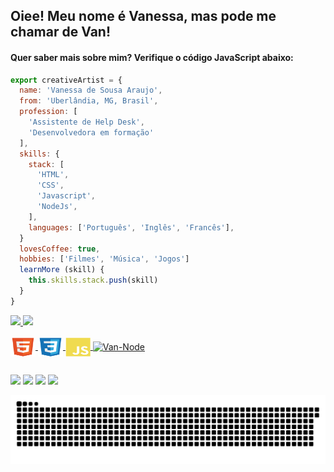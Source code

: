 ## Oiee! Meu nome é Vanessa, mas pode me chamar de Van!  

<h4 align="left">Quer saber mais sobre mim? Verifique o código JavaScript abaixo:</h3>

```js
export creativeArtist = {
  name: 'Vanessa de Sousa Araujo',
  from: 'Uberlândia, MG, Brasil',
  profession: [
    'Assistente de Help Desk',
    'Desenvolvedora em formação'
  ],
  skills: {
    stack: [
      'HTML',
      'CSS',
      'Javascript',
      'NodeJs',
    ],
    languages: ['Português', 'Inglês', 'Francês'],
  }
  lovesCoffee: true,
  hobbies: ['Filmes', 'Música', 'Jogos']
  learnMore (skill) {
    this.skills.stack.push(skill)
  }
}
```


 <div>
  <a href="https://github.com/vansousaaraujo">
  <img height="180em" src="https://github-readme-stats.vercel.app/api?username=vansousaaraujo&show_icons=true&theme=omni&include_all_commits=true&count_private=true"/>
  <img height="180em" src="https://github-readme-stats.vercel.app/api/top-langs/?username=vansousaaraujo&layout=compact&langs_count=7&theme=omni"/>
</div>
<div style="display: inline_block"><br>
  <img align="center" alt="Van-HTML" height="30" width="40" src="https://raw.githubusercontent.com/devicons/devicon/master/icons/html5/html5-original.svg">
  <img align="center" alt="Van-CSS" height="30" width="40" src="https://raw.githubusercontent.com/devicons/devicon/master/icons/css3/css3-original.svg">
  <img align="center" alt="Van-Js" height="30" width="40" src="https://raw.githubusercontent.com/devicons/devicon/master/icons/javascript/javascript-plain.svg">
  <img align="center" alt="Van-Node" height="30" width="40" src="https://cdn.jsdelivr.net/gh/devicons/devicon/icons/nodejs/nodejs-original.svg">
</div>
  
  ##
 
<div> 
  <a href="https://www.linkedin.com/in/vanessadsa/" target="_blank"><img src="https://img.shields.io/badge/-LinkedIn-%230077B5?style=for-the-badge&logo=linkedin&logoColor=white" target="_blank"></a> 
  <a href="https://www.instagram.com/vansousaaraujo/" target="_blank"><img src="https://img.shields.io/badge/-Instagram-%23E4405F?style=for-the-badge&logo=instagram&logoColor=white" target="_blank"></a>
  <a href = "mailto:araujovanne@gmail.com"><img src="https://img.shields.io/badge/-Gmail-%23333?style=for-the-badge&logo=gmail&logoColor=white" target="_blank"></a>
  <a href="https://www.youtube.com/channel/UChaDrRWgGT4RkMI8uwpNKLw" target="_blank"><img src="https://img.shields.io/badge/YouTube-FF0000?style=for-the-badge&logo=youtube&logoColor=white" target="_blank"></a>
 
  ![Snake animation](https://github.com/vansousaaraujo/vansousaaraujo/blob/output/github-contribution-grid-snake.svg)
 
</div>
